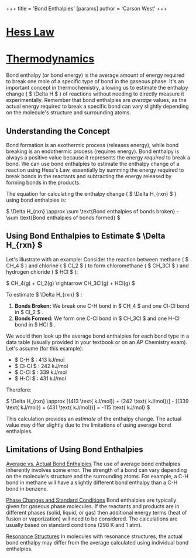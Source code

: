 +++
 title = 'Bond Enthalpies'
[params]
	author = 'Carson West'
+++
# [Hess Law](./../hess-law/)
# [Thermodynamics](./../thermodynamics/)
Bond enthalpy (or bond energy) is the average amount of energy required to break one mole of a specific type of bond in the gaseous phase.  It's an important concept in thermochemistry, allowing us to estimate the enthalpy change ( $ \Delta H $ ) of reactions without needing to directly measure it experimentally.  Remember that bond enthalpies are *average* values, as the actual energy required to break a specific bond can vary slightly depending on the molecule's structure and surrounding atoms.

## Understanding the Concept

Bond formation is an exothermic process (releases energy), while bond breaking is an endothermic process (requires energy).  Bond enthalpy is always a positive value because it represents the energy *required* to break a bond.  We can use bond enthalpies to estimate the enthalpy change of a reaction using Hess's Law, essentially by summing the energy required to break bonds in the reactants and subtracting the energy released by forming bonds in the products.

The equation for calculating the enthalpy change ( $ \Delta H_{rxn} $ ) using bond enthalpies is:

 $ \Delta H_{rxn} \approx \sum \text{Bond enthalpies of bonds broken} - \sum \text{Bond enthalpies of bonds formed} $ 


## Using Bond Enthalpies to Estimate  $ \Delta H_{rxn} $ 

Let's illustrate with an example:  Consider the reaction between methane ( $ CH_4 $ ) and chlorine ( $ Cl_2 $ ) to form chloromethane ( $ CH_3Cl $ ) and hydrogen chloride ( $ HCl $ ):

 $ CH_4(g) + Cl_2(g) \rightarrow CH_3Cl(g) + HCl(g) $ 

To estimate  $ \Delta H_{rxn} $ :

1. **Bonds Broken:** We break one C-H bond in  $ CH_4 $  and one Cl-Cl bond in  $ Cl_2 $ .
2. **Bonds Formed:** We form one C-Cl bond in  $ CH_3Cl $  and one H-Cl bond in  $ HCl $ .

We would then look up the average bond enthalpies for each bond type in a data table (usually provided in your textbook or on an AP Chemistry exam).  Let's assume (for this example):

*  $ C-H $ : 413 kJ/mol
*  $ Cl-Cl $ : 242 kJ/mol
*  $ C-Cl $ : 339 kJ/mol
*  $ H-Cl $ : 431 kJ/mol

Therefore:

 $ \Delta H_{rxn} \approx [(413 \text{ kJ/mol}) + (242 \text{ kJ/mol})] - [(339 \text{ kJ/mol}) + (431 \text{ kJ/mol})] = -115 \text{ kJ/mol} $ 

This calculation provides an *estimate* of the enthalpy change.  The actual value may differ slightly due to the limitations of using average bond enthalpies.


## Limitations of Using Bond Enthalpies

[Average vs. Actual Bond Enthalpies](./../average-vs.-actual-bond-enthalpies/)  The use of average bond enthalpies inherently involves some error.  The strength of a bond can vary depending on the molecule's structure and the surrounding atoms. For example, a C-H bond in methane will have a slightly different bond enthalpy than a C-H bond in benzene.

[Phase Changes and Standard Conditions](./../phase-changes-and-standard-conditions/) Bond enthalpies are typically given for gaseous phase molecules. If the reactants and products are in different phases (solid, liquid, or gas) then additional energy terms (heat of fusion or vaporization) will need to be considered.  The calculations are usually based on standard conditions (298 K and 1 atm).

[Resonance Structures](./../resonance-structures/)  In molecules with resonance structures, the actual bond enthalpy may differ from the average calculated using individual bond enthalpies.


